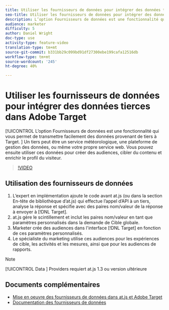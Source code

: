 ```yaml
---
title: Utiliser les fournisseurs de données pour intégrer des données tierces dans Adobe Target
seo-title: Utiliser les fournisseurs de données pour intégrer des données tierces dans Adobe Target
description: L’option Fournisseurs de données est une fonctionnalité qui vous permet de transmettre facilement des données provenant de tiers à Target.  Un tiers peut être un service météorologique, une plateforme de gestion des données, ou même votre propre service web. Vous pouvez ensuite utiliser ces données pour créer des audiences, cibler du contenu et enrichir le profil du visiteur.
audience: marketer
difficulty: 5
author: Daniel Wright
doc-type: use
activity-type: feature-video
translation-type: tm+mt
source-git-commit: b331bb29c099bd91df27300ebe199cafa12516db
workflow-type: tm+mt
source-wordcount: '245'
ht-degree: 40%

---
```



# Utiliser les fournisseurs de données pour intégrer des données tierces dans Adobe Target

[!UICONTROL L’option Fournisseurs de données est une fonctionnalité qui vous permet de transmettre facilement des données provenant de tiers à Target.  ]  Un tiers peut être un service météorologique, une plateforme de gestion des données, ou même votre propre service web. Vous pouvez ensuite utiliser ces données pour créer des audiences, cibler du contenu et enrichir le profil du visiteur.

>[!VIDEO](https://video.tv.adobe.com/v/22349/?quality=12)

## Utilisation des fournisseurs de données

1. L’expert en implémentation ajoute le code avant at.js (ou dans la section En-tête de bibliothèque d’at.js) qui effectue l’appel d’API à un tiers, analyse la réponse et spécifie avec des paires nom/valeur de la réponse à envoyer à [!DNL Target].
1. at.js gère le scintillement et inclut les paires nom/valeur en tant que paramètres personnalisés dans la demande de Cible globale.
1. Marketer crée des audiences dans l&#39;interface [!DNL Target] en fonction de ces paramètres personnalisés.
1. Le spécialiste du marketing utilise ces audiences pour les expériences de cible, les activités et les mesures, ainsi que pour les audiences de rapports.

>[!NOTE]
>
>[!UICONTROL Data ] Providers requiert at.js 1.3 ou version ultérieure

## Documents complémentaires

* [Mise en oeuvre des fournisseurs de données dans at.js et Adobe Target](implement-data-providers-to-integrate-third-party-data.md)
* [Documentation des fournisseurs de données](https://docs.adobe.com/content/help/en/target/using/implement-target/client-side/functions-overview/targetgobalsettings.html#data-providers)
